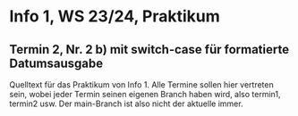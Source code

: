 # Info 1, WS 23/24, Praktikum

## Termin 2, Nr. 2 b) mit switch-case für formatierte Datumsausgabe

Quelltext für das Praktikum von Info 1.
Alle Termine sollen hier vertreten sein,
wobei jeder Termin seinen eigenen Branch haben wird,
also termin1, termin2 usw.
Der main-Branch ist also nicht der aktuelle immer.